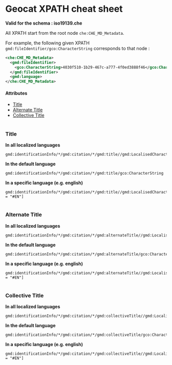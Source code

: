 # Geocat XPATH cheat sheet
**Valid for the schema : iso19139.che**

All XPATH start from the root node `che:CHE_MD_Metadata`. 

For example, the following given XPATH `gmd:fileIdentifier/gco:CharacterString` corresponds to that node :
```xml
<che:CHE_MD_Metadata>
  <gmd:fileIdentifier>
    <gco:CharacterString>4030f510-1b29-467c-a777-4f0ed3888f46</gco:CharacterString>
  </gmd:fileIdentifier>
  <gmd:language>
</che:CHE_MD_Metadata>
```

#### Attributes
* [Title](#title)
* [Alternate Title](#alternate-title)
* [Collective Title](#collective-title)

# 
### Title
**In all localized languages**
```
gmd:identificationInfo/*/gmd:citation/*/gmd:title//gmd:LocalisedCharacterString
```
**In the default language**
```
gmd:identificationInfo/*/gmd:citation/*/gmd:title/gco:CharacterString
```
**In a specific language (e.g. english)**
```
gmd:identificationInfo/*/gmd:citation/*/gmd:title//gmd:LocalisedCharacterString[locale = "#EN"]
```

# 
### Alternate Title
**In all localized languages**
```
gmd:identificationInfo/*/gmd:citation/*/gmd:alternateTitle//gmd:LocalisedCharacterString
```
**In the default language**
```
gmd:identificationInfo/*/gmd:citation/*/gmd:alternateTitle/gco:CharacterString
```
**In a specific language (e.g. english)**
```
gmd:identificationInfo/*/gmd:citation/*/gmd:alternateTitle//gmd:LocalisedCharacterString[locale = "#EN"]
```

# 
### Collective Title
**In all localized languages**
```
gmd:identificationInfo/*/gmd:citation/*/gmd:collectiveTitle//gmd:LocalisedCharacterString
```
**In the default language**
```
gmd:identificationInfo/*/gmd:citation/*/gmd:collectiveTitle/gco:CharacterString
```
**In a specific language (e.g. english)**
```
gmd:identificationInfo/*/gmd:citation/*/gmd:collectiveTitle//gmd:LocalisedCharacterString[locale = "#EN"]
```
